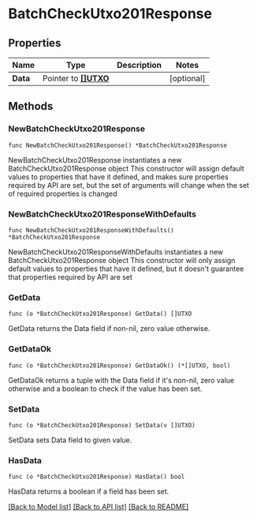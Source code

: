 # BatchCheckUtxo201Response

## Properties

Name | Type | Description | Notes
------------ | ------------- | ------------- | -------------
**Data** | Pointer to [**[]UTXO**](UTXO.md) |  | [optional] 

## Methods

### NewBatchCheckUtxo201Response

`func NewBatchCheckUtxo201Response() *BatchCheckUtxo201Response`

NewBatchCheckUtxo201Response instantiates a new BatchCheckUtxo201Response object
This constructor will assign default values to properties that have it defined,
and makes sure properties required by API are set, but the set of arguments
will change when the set of required properties is changed

### NewBatchCheckUtxo201ResponseWithDefaults

`func NewBatchCheckUtxo201ResponseWithDefaults() *BatchCheckUtxo201Response`

NewBatchCheckUtxo201ResponseWithDefaults instantiates a new BatchCheckUtxo201Response object
This constructor will only assign default values to properties that have it defined,
but it doesn't guarantee that properties required by API are set

### GetData

`func (o *BatchCheckUtxo201Response) GetData() []UTXO`

GetData returns the Data field if non-nil, zero value otherwise.

### GetDataOk

`func (o *BatchCheckUtxo201Response) GetDataOk() (*[]UTXO, bool)`

GetDataOk returns a tuple with the Data field if it's non-nil, zero value otherwise
and a boolean to check if the value has been set.

### SetData

`func (o *BatchCheckUtxo201Response) SetData(v []UTXO)`

SetData sets Data field to given value.

### HasData

`func (o *BatchCheckUtxo201Response) HasData() bool`

HasData returns a boolean if a field has been set.


[[Back to Model list]](../README.md#documentation-for-models) [[Back to API list]](../README.md#documentation-for-api-endpoints) [[Back to README]](../README.md)


